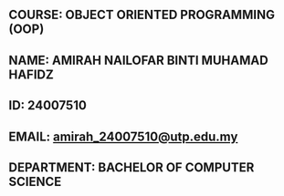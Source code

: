 ## COURSE: OBJECT ORIENTED PROGRAMMING (OOP)
## NAME: AMIRAH NAILOFAR BINTI MUHAMAD HAFIDZ
## ID: 24007510
## EMAIL: amirah_24007510@utp.edu.my
## DEPARTMENT: BACHELOR OF COMPUTER SCIENCE



